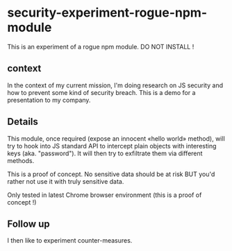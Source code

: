 # security-experiment-rogue-npm-module
This is an experiment of a rogue npm module. DO NOT INSTALL !

## context
In the context of my current mission, I'm doing research on JS security and how to prevent some kind of security breach.
This is a demo for a presentation to my company.

## Details
This module, once required (expose an innocent «hello world» method),
will try to hook into JS standard API to intercept plain objects with interesting keys (aka. "password").
It will then try to exfiltrate them via different methods.

This is a proof of concept. No sensitive data should be at risk BUT you'd rather not use it with truly sensitive data.

Only tested in latest Chrome browser environment (this is a proof of concept !)

## Follow up
I then like to experiment counter-measures.
